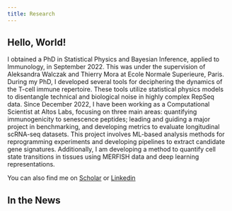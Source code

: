 ```yaml
---
title: Research
---
```

## Hello, World!

I obtained a PhD in Statistical Physics and Bayesian Inference, applied to Immunology, in September 2022. This was under the supervision of Aleksandra Walczak and Thierry Mora at Ecole Normale Superieure, Paris. During my PhD, I developed several tools for deciphering the dynamics of the T-cell immune repertoire. These tools utilize statistical physics models to disentangle technical and biological noise in highly complex RepSeq data. Since December 2022, I have been working as a Computational Scientist at Altos Labs, focusing on three main areas: quantifying immunogenicity to senescence peptides; leading and guiding a major project in benchmarking, and developing metrics to evaluate longitudinal scRNA-seq datasets. This project involves ML-based analysis methods for reprogramming experiments and developing pipelines to extract candidate gene signatures. Additionally, I am developing a method to quantify cell state transitions in tissues using MERFISH data and deep learning representations.

You can also find me on [Scholar](https://scholar.google.com/citations?user=sDEicokAAAAJ&hl=en) or [Linkedin](https://www.linkedin.com/in/giulio-isacchini-a71662144/)

## In the News

